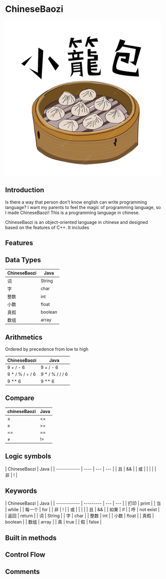 # ChineseBaozi

<img src="./docs/logo.webp" alt="logo" />

## Introduction

Is there a way that person don't know english can write programming language? I want my parents to feel the magic of programming language, so I made ChineseBaozi! This is a programming language in chinese.

ChineseBaozi is an object-oriented language in chinese and designed based on the features of C++. It includes

## Features

## Data Types

| ChineseBaozi | Java    |
| ------------ | ------- |
| 词           | String  |
| 字           | char    |
| 整数         | int     |
| 小数         | float   |
| 真假         | boolean |
| 数组         | array   |

## Arithmetics

Ordered by precedence from low to high

| ChineseBaozi     | Java             |
| ---------------- | ---------------- |
| 9 + / - 6        | 9 + / - 6        |
| 9 \* / % / ÷ / 6 | 9 \* / % / / / 6 |
| 9 \*\* 6         | 9 \*\* 6         |

## Compare

| chineseBaozi | Java |
| ------------ | ---- |
| ≤            | <=   |
| ≥            | >=   |
| ==           | ==   |
| ≠            | !=   |

## Logic symbols

| ChineseBaozi | Java |
| ------------ | ---- | --- | --- |
| 且           | &&   |
| 或           |      |     |     |
| 非           | !    |

## Keywords

| ChineseBaozi | Java      |
| ------------ | --------- | --- | --- |
| 打印         | print     |
| 当           | while     |
| 每一个       | for       |
| 非           | !         |
| 或           |           |     |     |
| 且           | &&        |
| 如果         | if        |
| 呼           | not exist |
| 返回         | return    |
| 词           | String    |
| 字           | char      |
| 整数         | int       |
| 小数         | float     |
| 真假         | boolean   |
| 数组         | array     |
| 真           | true      |
| 假           | false     |

## Built in methods

## Control Flow

## Comments
